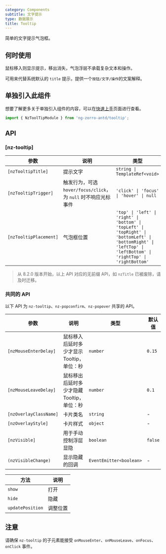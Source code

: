 ```yaml
---
category: Components
subtitle: 文字提示
type: 数据展示
title: Tooltip
---
```


简单的文字提示气泡框。

## 何时使用

鼠标移入则显示提示，移出消失，气泡浮层不承载复杂文本和操作。

可用来代替系统默认的 `title` 提示，提供一个`按钮/文字/操作`的文案解释。

## 单独引入此组件

想要了解更多关于单独引入组件的内容，可以在[快速上手](/docs/getting-started/zh#单独引入某个组件)页面进行查看。

```ts
import { NzToolTipModule } from 'ng-zorro-antd/tooltip';
```

## API

### [nz-tooltip]

| 参数 | 说明 | 类型 | 默认值 |
| --- | --- | --- | --- |
| `[nzTooltipTitle]` | 提示文字 | `string \| TemplateRef<void>` | - |
| `[nzTooltipTrigger]` | 触发行为，可选 `hover/focus/click`，为 `null` 时不响应光标事件 | `'click' \| 'focus' \| 'hover' \| null` | `'hover'` |
| `[nzTooltipPlacement]` | 气泡框位置 | `'top' \| 'left' \| 'right' \| 'bottom' \| 'topLeft' \| 'topRight' \| 'bottomLeft' \| 'bottomRight' \| 'leftTop' \| 'leftBottom' \| 'rightTop' \| 'rightBottom'` | `'top'` |

> 从 8.2.0 版本开始，以上 API 对应的无前缀 API，如 `nzTitle` 已被废除，请及时迁移。

### 共同的 API

以下 API 为 `nz-tooltip`、`nz-popconfirm`、`nz-popover` 共享的 API。

| 参数 | 说明 | 类型 | 默认值 |
| --- | --- | --- | --- |
| `[nzMouseEnterDelay]` | 鼠标移入后延时多少才显示 Tooltip，单位：秒 | `number` | `0.15` |
| `[nzMouseLeaveDelay]` | 鼠标移出后延时多少才隐藏 Tooltip，单位：秒 | `number` | `0.1` |
| `[nzOverlayClassName]` | 卡片类名 | `string` | - |
| `[nzOverlayStyle]` | 卡片样式 | `object` | - |
| `[nzVisible]` | 用于手动控制浮层显隐 | `boolean` | `false` |
| `(nzVisibleChange)` | 显示隐藏的回调 | `EventEmitter<boolean>` | - |

| 方法 | 说明 |
| --- | --- |
| `show` | 打开 |
| `hide` | 隐藏 |
| `updatePosition` | 调整位置 |

## 注意

请确保 `nz-tooltip` 的子元素能接受 `onMouseEnter`、`onMouseLeave`、`onFocus`、`onClick` 事件。
